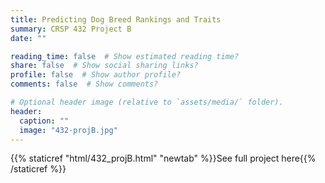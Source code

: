 ```yaml
---
title: Predicting Dog Breed Rankings and Traits
summary: CRSP 432 Project B
date: ""

reading_time: false  # Show estimated reading time?
share: false  # Show social sharing links?
profile: false  # Show author profile?
comments: false  # Show comments?

# Optional header image (relative to `assets/media/` folder).
header:
  caption: ""
  image: "432-projB.jpg"
---
```


{{% staticref "html/432_projB.html" "newtab" %}}See full project here{{% /staticref %}}

